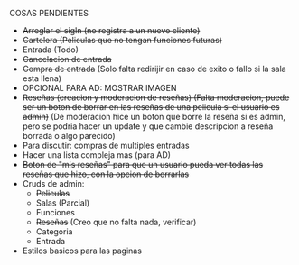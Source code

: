 COSAS PENDIENTES
- ~~Arreglar el sigIn (no registra a un nuevo cliente)~~
- ~~Cartelera (Peliculas que no tengan funciones futuras)~~
- ~~Entrada (Todo)~~
- ~~Cancelacion de entrada~~
- ~~Compra de entrada~~ (Solo falta redirijir en caso de exito o fallo si la sala esta llena)
- OPCIONAL PARA AD: MOSTRAR IMAGEN
- ~~Reseñas (creacion y moderacion de reseñas) (Falta moderacion, puede ser un boton de borrar en las reseñas de una pelicula si el usuario es admin)~~ (De moderacion hice un boton que borre la reseña si es admin, pero se podria hacer un update y que cambie descripcion a reseña borrada o algo parecido)
- Para discutir: compras de multiples entradas
- Hacer una lista compleja mas (para AD)
- ~~Boton de "mis reseñas" para que un usuario pueda ver todas las reseñas que hizo, con la opcion de borrarlas~~
- Cruds de admin:
    * ~~Peliculas~~
    * Salas (Parcial)
    * Funciones
    * ~~Reseñas~~ (Creo que no falta nada, verificar)
    * Categoria
    * Entrada 
- Estilos basicos para las paginas
